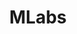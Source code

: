 ---
title: MLabs
externalUrl: https://mlabs.city/
careersUrl: https://apply.workable.com/mlabs/
logo: /assets/images/sponsors/mlabs/logo-black-pink.png
level: Functor
---